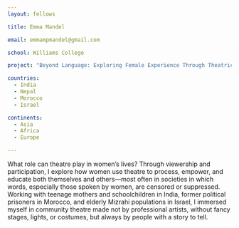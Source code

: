```yaml
---
layout: fellows

title: Emma Mandel

email: emmampmandel@gmail.com

school: Williams College

project: "Beyond Language: Exploring Female Experience Through Theatrical Expression"

countries:
  - India
  - Nepal
  - Morocco
  - Israel

continents:
  - Asia
  - Africa
  - Europe

---
```


What role can theatre play in women’s lives? Through viewership and participation, I explore how women use theatre to process, empower, and educate both themselves and others—most often in societies in which words, especially those spoken by women, are censored or suppressed. Working with teenage mothers and schoolchildren in India, former political prisoners in Morocco, and elderly Mizrahi populations in Israel, I immersed myself in community theatre made not by professional artists, without fancy stages, lights, or costumes, but always by people with a story to tell.
